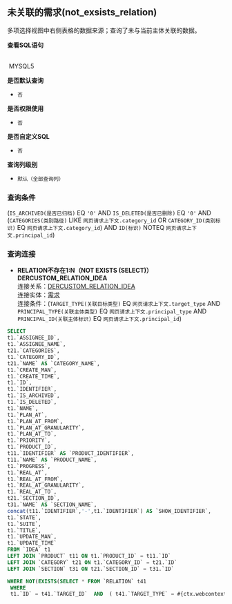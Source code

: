 ## 未关联的需求(not_exsists_relation) <!-- {docsify-ignore-all} -->

多项选择视图中右侧表格的数据来源；查询了未与当前主体关联的数据。

<p class="panel-title"><b>查看SQL语句</b></p>
<br>

<el-row>
&nbsp;<el-tag @click="MYSQL5 = true">MYSQL5</el-tag>
</el-row>

<br>
<p class="panel-title"><b>是否默认查询</b></p>

* `否`

<p class="panel-title"><b>是否权限使用</b></p>

* `否`

<p class="panel-title"><b>是否自定义SQL</b></p>

* `否`

<p class="panel-title"><b>查询列级别</b></p>

* `默认（全部查询列）`



### 查询条件

(`IS_ARCHIVED(是否已归档)` EQ `'0'` AND `IS_DELETED(是否已删除)` EQ `'0'` AND (`CATEGORIES(类别路径)` LIKE `网页请求上下文.category_id` OR `CATEGORY_ID(类别标识)` EQ `网页请求上下文.category_id`) AND `ID(标识)` NOTEQ `网页请求上下文.principal_id`)



### 查询连接
* **RELATION不存在1:N（NOT EXISTS (SELECT)）DERCUSTOM_RELATION_IDEA**<br>
连接关系：[DERCUSTOM_RELATION_IDEA](der/DERCUSTOM_RELATION_IDEA)<br>
连接实体：[需求](module/ProdMgmt/idea)<br>
连接条件：(`TARGET_TYPE(关联目标类型)` EQ `网页请求上下文.target_type` AND `PRINCIPAL_TYPE(关联主体类型)` EQ `网页请求上下文.principal_type` AND `PRINCIPAL_ID(关联主体标识)` EQ `网页请求上下文.principal_id`)<br>




<el-dialog v-model="MYSQL5" title="MYSQL5">

```sql
SELECT
t1.`ASSIGNEE_ID`,
t1.`ASSIGNEE_NAME`,
t21.`CATEGORIES`,
t1.`CATEGORY_ID`,
t21.`NAME` AS `CATEGORY_NAME`,
t1.`CREATE_MAN`,
t1.`CREATE_TIME`,
t1.`ID`,
t1.`IDENTIFIER`,
t1.`IS_ARCHIVED`,
t1.`IS_DELETED`,
t1.`NAME`,
t1.`PLAN_AT`,
t1.`PLAN_AT_FROM`,
t1.`PLAN_AT_GRANULARITY`,
t1.`PLAN_AT_TO`,
t1.`PRIORITY`,
t1.`PRODUCT_ID`,
t11.`IDENTIFIER` AS `PRODUCT_IDENTIFIER`,
t11.`NAME` AS `PRODUCT_NAME`,
t1.`PROGRESS`,
t1.`REAL_AT`,
t1.`REAL_AT_FROM`,
t1.`REAL_AT_GRANULARITY`,
t1.`REAL_AT_TO`,
t21.`SECTION_ID`,
t31.`NAME` AS `SECTION_NAME`,
concat(t11.`IDENTIFIER`,'-',t1.`IDENTIFIER`) AS `SHOW_IDENTIFIER`,
t1.`STATE`,
t1.`SUITE`,
t1.`TITLE`,
t1.`UPDATE_MAN`,
t1.`UPDATE_TIME`
FROM `IDEA` t1 
LEFT JOIN `PRODUCT` t11 ON t1.`PRODUCT_ID` = t11.`ID` 
LEFT JOIN `CATEGORY` t21 ON t1.`CATEGORY_ID` = t21.`ID` 
LEFT JOIN `SECTION` t31 ON t21.`SECTION_ID` = t31.`ID` 

WHERE NOT(EXISTS(SELECT * FROM `RELATION` t41 
 WHERE 
 t1.`ID` = t41.`TARGET_ID`  AND  ( t41.`TARGET_TYPE` = #{ctx.webcontext.target_type}  AND  t41.`PRINCIPAL_TYPE` = #{ctx.webcontext.principal_type}  AND  t41.`PRINCIPAL_ID` = #{ctx.webcontext.principal_id} ) )) AND ( t1.`IS_ARCHIVED` = 0  AND  t1.`IS_DELETED` = 0  AND  ( <choose><when test="ctx.webcontext.category_id !=null ">  t21.`CATEGORIES` LIKE CONCAT('%',#{ctx.webcontext.category_id},'%')  </when><otherwise>1=1</otherwise></choose>  OR  <choose><when test="ctx.webcontext.category_id !=null ">  t1.`CATEGORY_ID` = #{ctx.webcontext.category_id}  </when><otherwise>1=1</otherwise></choose> )  AND  t1.`ID` <> #{ctx.webcontext.principal_id} )
```

</el-dialog>

<script>
 const { createApp } = Vue
  createApp({
    data() {
      return {
                MYSQL5 : false
        
      }
    },
    methods: {
    }
  }).use(ElementPlus).mount('#app')
</script>